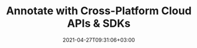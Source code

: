 ---
############################# Static ############################
layout: "product"
date: 2021-04-27T09:31:06+03:00
draft: false

############################# Head ############################
head_title: "Document & Image Conversion Cloud SDKs & REST API"
head_description: "Document Conversion REST API & Cloud SDKs for .NET, Java, PHP, Ruby or cURL commands for REST APIs. Annotate PDF, Word, Excel, PPT, HTML, Image, CAD etc."

############################# Header ############################
title: "Annotate with Cross-Platform Cloud APIs & SDKs"
description: "Annotate documents and images using cURL commands for conversion REST APIs or Cloud SDKs for .NET, Java, PHP, Python & Ruby.‎"

############################# APIs ###############################
apis:
  enable: true

  api:
    # api loop
    - title: "GroupDocs.Conversion Cloud APIs Include"
      
      api_product:
        # api_product loop
        - link: "https://products.groupdocs.com/conversion/curl/"
          img_alt: "GroupDocs.Conversion Cloud for cURL"
          image: "https://www.groupdocs.cloud/templates/groupdocscloud/images/sdk/272x272/groupdocs_conversion-for-curl.webp"
          product: "GroupDocs.Conversion for"
          platform: "cURL"
          content: "Send API requests to our cloud-based documents conversion RESTful API and view popular document formats in any language or platform."

        # api_product loop
        - link: "https://products.groupdocs.com/conversion/net/"
          img_alt: "GroupDocs.Conversion Cloud SDK for .NET"
          image: "https://www.groupdocs.cloud/templates/groupdocscloud/images/sdk/272x272/groupdocs_conversion-for-net.webp"
          product: "GroupDocs.Conversion for"
          platform: ".NET"
          content: "Enhance your .NET applications with the capabilities to edit document formats using conversion .NET SDK."

          # api_product loop
        - link: "https://products.groupdocs.com/conversion/java/"
          img_alt: "GroupDocs.Conversion Cloud SDK for Java"
          image: "https://www.groupdocs.cloud/templates/groupdocscloud/images/sdk/272x272/groupdocs_conversion-for-java.webp"
          product: "GroupDocs.Conversion for"
          platform: "Java"
          content: "Efficiently edit bunch of document formats within Java applications using document conversion SDK for Java."

        



        

    # api loop
    - title: ""
      link: "/conversion"
      label: "View All On Premise APIs"
      api_product:
        # api_product loop
        - link: "https://products.groupdocs.com/conversion/php/"
          img_alt: "GroupDocs.Conversion Cloud SDK for PHP"
          image: "https://www.groupdocs.cloud/templates/groupdocscloud/images/sdk/272x272/groupdocs_conversion-for-php.webp"
          product: "GroupDocs.Conversion"
          platform: "PHP"
          content: "PHP document editing SDK to quickly and accurately modify documents formats without installing any external software."

        # api_product loop
        - link: "https://products.groupdocs.com/conversion/python/"
          img_alt: "GroupDocs.Conversion Cloud SDK for Python"
          image: "https://www.groupdocs.cloud/templates/groupdocscloud/images/sdk/272x272/groupdocs_conversion-for-python.webp"
          product: "GroupDocs.Conversion"
          platform: "Python"
          content: "Document conversion SDK for Python to easily manipulate a wide range of document formats directly within your applications."

          
          # api_product loop
        - link: "https://products.groupdocs.com/conversion/ruby/"
          img_alt: "GroupDocs.Conversion Cloud SDK for Ruby"
          image: "https://www.groupdocs.cloud/templates/groupdocscloud/images/sdk/272x272/groupdocs_conversion-for-ruby.webp"
          product: "GroupDocs.Conversion"
          platform: "Ruby"
          content: "Effortlessly perform document editing operations within your apps using our SDK for Ruby."


    # api loop
    - title: ""
      link: "/conversion"
      label: "View All Cross Platform Apps"
      api_product:
        # api_product loop
        - link: "https://products.groupdocs.app/conversion/node.js"
          img_alt: "GroupDocs.Conversion Cloud SDK for Node.js"
          image: "https://www.groupdocs.cloud/templates/groupdocscloud/images/sdk/272x272/groupdocs_conversion-for-node.webp"
          product: "GroupDocs.Conversion"
          platform: "Node.js"
          content: "Document conversion SDK for Node.js to efficiently integrate our cloud-based conversion API in your apps."

        # api_product loop
        - link: "https://products.groupdocs.app/conversion/android/"
          img_alt: "GroupDocs.Conversion Cloud SDK for Android"
          image: "https://www.groupdocs.cloud/templates/groupdocscloud/images/sdk/272x272/groupdocs_conversion-for-android.webp"
          product: "GroupDocs.Conversion"
          platform: "Android"
          content: "Convert documents easily with Android SDK for our cloud based document conversion API incorporated in your application."

       

    

############################# Back to top ###############################
back_to_top:
  enable: true
---